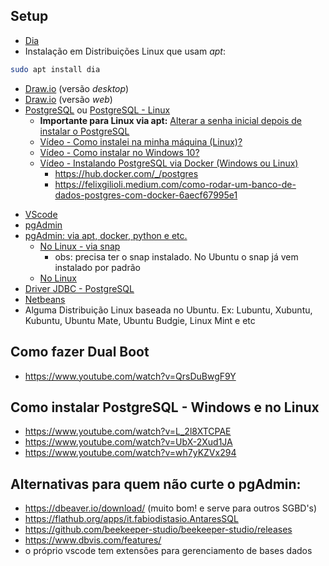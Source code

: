 ## Setup 

* [Dia](http://dia-installer.de/) 
 * Instalação em Distribuições Linux que usam _apt_:
```sh
sudo apt install dia
```
* [Draw.io](https://github.com/jgraph/drawio-desktop/releases) (versão _desktop_)
* [Draw.io](http://draw.io) (versão _web_) 
* [PostgreSQL](https://www.postgresql.org/download/) ou [PostgreSQL - Linux](https://www.postgresql.org/download/linux/ubuntu/)
   * **Importante para Linux via apt:** [Alterar a senha inicial depois de instalar o PostgreSQL](https://www.vivaolinux.com.br/dica/Alterando-senha-inicial-do-PostgreSQL-[Ubuntu])
   * [Vídeo - Como instalei na minha máquina (Linux)?](https://youtube.com/playlist?list=PLvT8P1q6jMWcT5op9r3RJpaiD4uWAh4zu)
   * [Vídeo - Como instalar no Windows 10?](https://www.youtube.com/watch?v=wh7yKZVx294&list=PLHCyLhqWSaHDHOCJycIf4FHSU6-IMCxuN)
   * [Vídeo - Instalando PostgreSQL via Docker (Windows ou Linux)](https://www.youtube.com/watch?v=CdoBvd_bPdk)
      * https://hub.docker.com/_/postgres
      * https://felixgilioli.medium.com/como-rodar-um-banco-de-dados-postgres-com-docker-6aecf67995e1
<!--* [brModelo](https://www.brmodeloweb.com/lang/pt-br/index.html) (versão _web_)
* [brModelo](http://www.sis4.com/brModelo/download.html) (versão _desktop_)    
-->
* [VScode](https://code.visualstudio.com/download)
* [pgAdmin](https://www.pgadmin.org/download/) 
* [pgAdmin: via apt, docker, python e etc.](https://www.pgadmin.org/download/pgadmin-4-apt/)
   * [No Linux - via snap](https://snapcraft.io/pgadmin4)
     * obs: precisa ter o snap instalado. No Ubuntu o snap já vem instalado por padrão
   * [No Linux](https://www.edivaldobrito.com.br/pgadmin4-no-ubuntu/)
* [Driver JDBC - PostgreSQL](https://jdbc.postgresql.org/download.html)
* [Netbeans](https://netbeans.apache.org/download/nb126/nb126.html)
* Alguma Distribuição Linux baseada no Ubuntu. Ex: Lubuntu, Xubuntu, Kubuntu, Ubuntu Mate, Ubuntu Budgie, Linux Mint e etc

## Como fazer Dual Boot

* https://www.youtube.com/watch?v=QrsDuBwgF9Y

## Como instalar PostgreSQL - Windows e no Linux

* https://www.youtube.com/watch?v=L_2l8XTCPAE
* https://www.youtube.com/watch?v=UbX-2Xud1JA
* https://www.youtube.com/watch?v=wh7yKZVx294

## Alternativas para quem não curte o pgAdmin: 

* https://dbeaver.io/download/ (muito bom! e serve para outros SGBD's)
* https://flathub.org/apps/it.fabiodistasio.AntaresSQL 
* https://github.com/beekeeper-studio/beekeeper-studio/releases
* https://www.dbvis.com/features/ 
* o próprio vscode tem extensões para gerenciamento de bases dados

